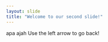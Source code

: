 ```yaml
---
layout: slide
title: "Welcome to our second slide!"
---
```

apa ajah
Use the left arrow to go back!

